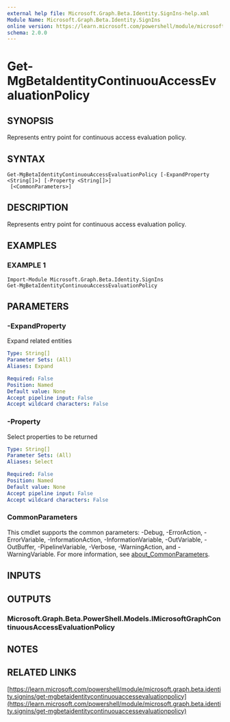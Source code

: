 ```yaml
---
external help file: Microsoft.Graph.Beta.Identity.SignIns-help.xml
Module Name: Microsoft.Graph.Beta.Identity.SignIns
online version: https://learn.microsoft.com/powershell/module/microsoft.graph.beta.identity.signins/get-mgbetaidentitycontinuouaccessevaluationpolicy
schema: 2.0.0
---
```


# Get-MgBetaIdentityContinuouAccessEvaluationPolicy

## SYNOPSIS
Represents entry point for continuous access evaluation policy.

## SYNTAX

```
Get-MgBetaIdentityContinuouAccessEvaluationPolicy [-ExpandProperty <String[]>] [-Property <String[]>]
 [<CommonParameters>]
```

## DESCRIPTION
Represents entry point for continuous access evaluation policy.

## EXAMPLES

### EXAMPLE 1
```
Import-Module Microsoft.Graph.Beta.Identity.SignIns
Get-MgBetaIdentityContinuouAccessEvaluationPolicy
```

## PARAMETERS

### -ExpandProperty
Expand related entities

```yaml
Type: String[]
Parameter Sets: (All)
Aliases: Expand

Required: False
Position: Named
Default value: None
Accept pipeline input: False
Accept wildcard characters: False
```

### -Property
Select properties to be returned

```yaml
Type: String[]
Parameter Sets: (All)
Aliases: Select

Required: False
Position: Named
Default value: None
Accept pipeline input: False
Accept wildcard characters: False
```

### CommonParameters
This cmdlet supports the common parameters: -Debug, -ErrorAction, -ErrorVariable, -InformationAction, -InformationVariable, -OutVariable, -OutBuffer, -PipelineVariable, -Verbose, -WarningAction, and -WarningVariable. For more information, see [about_CommonParameters](http://go.microsoft.com/fwlink/?LinkID=113216).

## INPUTS

## OUTPUTS

### Microsoft.Graph.Beta.PowerShell.Models.IMicrosoftGraphContinuousAccessEvaluationPolicy
## NOTES

## RELATED LINKS

[https://learn.microsoft.com/powershell/module/microsoft.graph.beta.identity.signins/get-mgbetaidentitycontinuouaccessevaluationpolicy](https://learn.microsoft.com/powershell/module/microsoft.graph.beta.identity.signins/get-mgbetaidentitycontinuouaccessevaluationpolicy)


